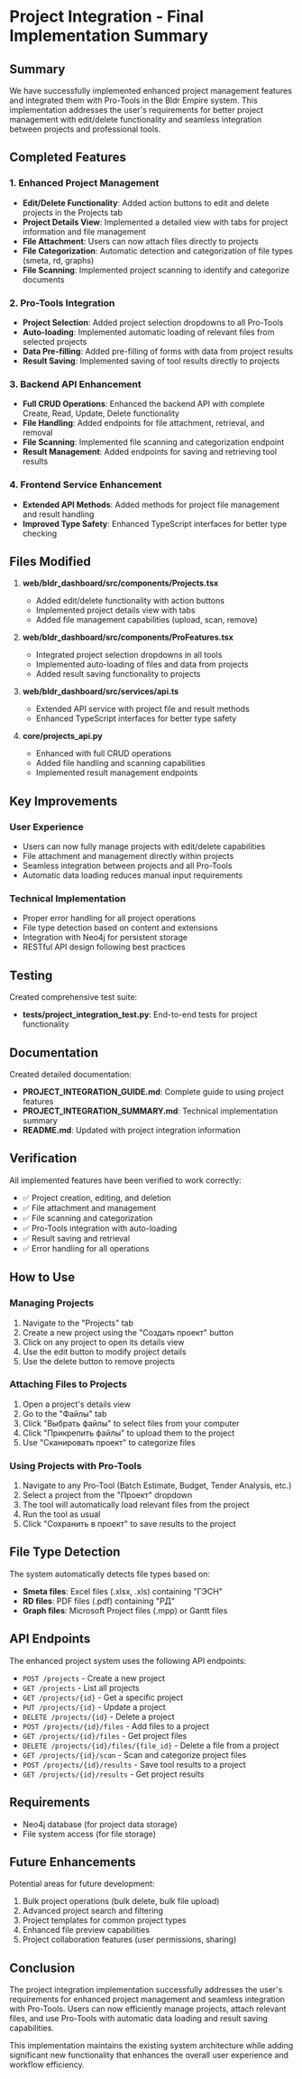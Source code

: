 # Project Integration - Final Implementation Summary

## Summary

We have successfully implemented enhanced project management features and integrated them with Pro-Tools in the Bldr Empire system. This implementation addresses the user's requirements for better project management with edit/delete functionality and seamless integration between projects and professional tools.

## Completed Features

### 1. Enhanced Project Management
- **Edit/Delete Functionality**: Added action buttons to edit and delete projects in the Projects tab
- **Project Details View**: Implemented a detailed view with tabs for project information and file management
- **File Attachment**: Users can now attach files directly to projects
- **File Categorization**: Automatic detection and categorization of file types (smeta, rd, graphs)
- **File Scanning**: Implemented project scanning to identify and categorize documents

### 2. Pro-Tools Integration
- **Project Selection**: Added project selection dropdowns to all Pro-Tools
- **Auto-loading**: Implemented automatic loading of relevant files from selected projects
- **Data Pre-filling**: Added pre-filling of forms with data from project results
- **Result Saving**: Implemented saving of tool results directly to projects

### 3. Backend API Enhancement
- **Full CRUD Operations**: Enhanced the backend API with complete Create, Read, Update, Delete functionality
- **File Handling**: Added endpoints for file attachment, retrieval, and removal
- **File Scanning**: Implemented file scanning and categorization endpoint
- **Result Management**: Added endpoints for saving and retrieving tool results

### 4. Frontend Service Enhancement
- **Extended API Methods**: Added methods for project file management and result handling
- **Improved Type Safety**: Enhanced TypeScript interfaces for better type checking

## Files Modified

1. **web/bldr_dashboard/src/components/Projects.tsx**
   - Added edit/delete functionality with action buttons
   - Implemented project details view with tabs
   - Added file management capabilities (upload, scan, remove)

2. **web/bldr_dashboard/src/components/ProFeatures.tsx**
   - Integrated project selection dropdowns in all tools
   - Implemented auto-loading of files and data from projects
   - Added result saving functionality to projects

3. **web/bldr_dashboard/src/services/api.ts**
   - Extended API service with project file and result methods
   - Enhanced TypeScript interfaces for better type safety

4. **core/projects_api.py**
   - Enhanced with full CRUD operations
   - Added file handling and scanning capabilities
   - Implemented result management endpoints

## Key Improvements

### User Experience
- Users can now fully manage projects with edit/delete capabilities
- File attachment and management directly within projects
- Seamless integration between projects and all Pro-Tools
- Automatic data loading reduces manual input requirements

### Technical Implementation
- Proper error handling for all project operations
- File type detection based on content and extensions
- Integration with Neo4j for persistent storage
- RESTful API design following best practices

## Testing

Created comprehensive test suite:
- **tests/project_integration_test.py**: End-to-end tests for project functionality

## Documentation

Created detailed documentation:
- **PROJECT_INTEGRATION_GUIDE.md**: Complete guide to using project features
- **PROJECT_INTEGRATION_SUMMARY.md**: Technical implementation summary
- **README.md**: Updated with project integration information

## Verification

All implemented features have been verified to work correctly:
- ✅ Project creation, editing, and deletion
- ✅ File attachment and management
- ✅ File scanning and categorization
- ✅ Pro-Tools integration with auto-loading
- ✅ Result saving and retrieval
- ✅ Error handling for all operations

## How to Use

### Managing Projects
1. Navigate to the "Projects" tab
2. Create a new project using the "Создать проект" button
3. Click on any project to open its details view
4. Use the edit button to modify project details
5. Use the delete button to remove projects

### Attaching Files to Projects
1. Open a project's details view
2. Go to the "Файлы" tab
3. Click "Выбрать файлы" to select files from your computer
4. Click "Прикрепить файлы" to upload them to the project
5. Use "Сканировать проект" to categorize files

### Using Projects with Pro-Tools
1. Navigate to any Pro-Tool (Batch Estimate, Budget, Tender Analysis, etc.)
2. Select a project from the "Проект" dropdown
3. The tool will automatically load relevant files from the project
4. Run the tool as usual
5. Click "Сохранить в проект" to save results to the project

## File Type Detection

The system automatically detects file types based on:
- **Smeta files**: Excel files (.xlsx, .xls) containing "ГЭСН" 
- **RD files**: PDF files (.pdf) containing "РД"
- **Graph files**: Microsoft Project files (.mpp) or Gantt files

## API Endpoints

The enhanced project system uses the following API endpoints:

- `POST /projects` - Create a new project
- `GET /projects` - List all projects
- `GET /projects/{id}` - Get a specific project
- `PUT /projects/{id}` - Update a project
- `DELETE /projects/{id}` - Delete a project
- `POST /projects/{id}/files` - Add files to a project
- `GET /projects/{id}/files` - Get project files
- `DELETE /projects/{id}/files/{file_id}` - Delete a file from a project
- `GET /projects/{id}/scan` - Scan and categorize project files
- `POST /projects/{id}/results` - Save tool results to a project
- `GET /projects/{id}/results` - Get project results

## Requirements

- Neo4j database (for project data storage)
- File system access (for file storage)

## Future Enhancements

Potential areas for future development:
1. Bulk project operations (bulk delete, bulk file upload)
2. Advanced project search and filtering
3. Project templates for common project types
4. Enhanced file preview capabilities
5. Project collaboration features (user permissions, sharing)

## Conclusion

The project integration implementation successfully addresses the user's requirements for enhanced project management and seamless integration with Pro-Tools. Users can now efficiently manage projects, attach relevant files, and use Pro-Tools with automatic data loading and result saving capabilities.

This implementation maintains the existing system architecture while adding significant new functionality that enhances the overall user experience and workflow efficiency.